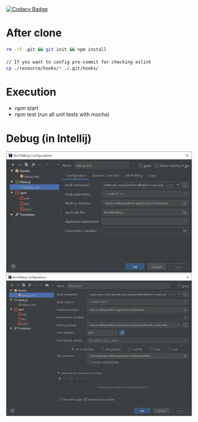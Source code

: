 [![Codacy Badge](https://api.codacy.com/project/badge/Grade/61eb3242583a46a8948caa1308ddc1f9)](https://www.codacy.com/app/jadenjack/signaling-server?utm_source=github.com&amp;utm_medium=referral&amp;utm_content=jadenjack/signaling-server&amp;utm_campaign=Badge_Grade)

# After clone
```zsh
rm -rf .git && git init && npm install

// If you want to config pre-commit for checking eslint
cp ./resource/hooks/* ./.git/hooks/
```

# Execution
* npm start
* npm test (run all unit tests with mocha)

# Debug (in Intellij)
![](./resource/debug_start.jpg)
![](./resource/debug_test.jpg)
